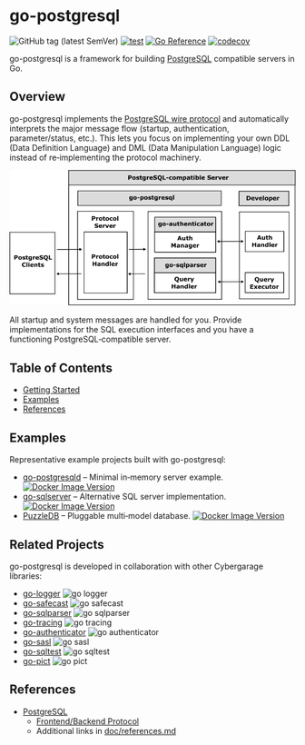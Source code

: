 # go-postgresql

![GitHub tag (latest SemVer)](https://img.shields.io/github/v/tag/cybergarage/go-postgresql)
[![test](https://github.com/cybergarage/go-postgresql/actions/workflows/make.yml/badge.svg)](https://github.com/cybergarage/go-postgresql/actions/workflows/make.yml)
[![Go Reference](https://pkg.go.dev/badge/github.com/cybergarage/go-postgresql.svg)](https://pkg.go.dev/github.com/cybergarage/go-postgresql) [![codecov](https://codecov.io/gh/cybergarage/go-postgresql/graph/badge.svg?token=IN4V9KDK69)](https://codecov.io/gh/cybergarage/go-postgresql)

go-postgresql is a framework for building [PostgreSQL](https://www.postgresql.org/) compatible servers in Go.

## Overview

go-postgresql implements the [PostgreSQL wire protocol](https://www.postgresql.org/docs/current/protocol.html) and automatically interprets the major message flow (startup, authentication, parameter/status, etc.). This lets you focus on implementing your own DDL (Data Definition Language) and DML (Data Manipulation Language) logic instead of re‑implementing the protocol machinery.

![](doc/img/framework.png)

All startup and system messages are handled for you. Provide implementations for the SQL execution interfaces and you have a functioning PostgreSQL‑compatible server.

## Table of Contents

- [Getting Started](doc/getting-started.md)
- [Examples](doc/examples.md)
- [References](doc/references.md)

## Examples

Representative example projects built with go-postgresql:

- [go-postgresqld](examples/go-postgresqld) – Minimal in‑memory server example. [![Docker Image Version](https://img.shields.io/docker/v/cybergarage/go-postgresqld)](https://hub.docker.com/repository/docker/cybergarage/go-postgresqld/)
- [go-sqlserver](https://github.com/cybergarage/go-sqlserver) – Alternative SQL server implementation. [![Docker Image Version](https://img.shields.io/docker/v/cybergarage/go-sqlserver)](https://hub.docker.com/repository/docker/cybergarage/go-sqlserver/)
- [PuzzleDB](https://github.com/cybergarage/puzzledb-go) – Pluggable multi‑model database. [![Docker Image Version](https://img.shields.io/docker/v/cybergarage/puzzledb)](https://hub.docker.com/repository/docker/cybergarage/puzzledb/)

## Related Projects

go-postgresql is developed in collaboration with other Cybergarage libraries:

- [go-logger](https://github.com/cybergarage/go-logger) ![go logger](https://img.shields.io/github/v/tag/cybergarage/go-logger)
- [go-safecast](https://github.com/cybergarage/go-safecast) ![go safecast](https://img.shields.io/github/v/tag/cybergarage/go-safecast)
- [go-sqlparser](https://github.com/cybergarage/go-sqlparser) ![go sqlparser](https://img.shields.io/github/v/tag/cybergarage/go-sqlparser)
- [go-tracing](https://github.com/cybergarage/go-tracing) ![go tracing](https://img.shields.io/github/v/tag/cybergarage/go-tracing)
- [go-authenticator](https://github.com/cybergarage/go-authenticator) ![go authenticator](https://img.shields.io/github/v/tag/cybergarage/go-authenticator)
- [go-sasl](https://github.com/cybergarage/go-sasl) ![go sasl](https://img.shields.io/github/v/tag/cybergarage/go-sasl)
- [go-sqltest](https://github.com/cybergarage/go-sqltest) ![go sqltest](https://img.shields.io/github/v/tag/cybergarage/go-sqltest)
- [go-pict](https://github.com/cybergarage/go-pict) ![go pict](https://img.shields.io/github/v/tag/cybergarage/go-pict)

## References

- [PostgreSQL](https://www.postgresql.org/)
  - [Frontend/Backend Protocol](https://www.postgresql.org/docs/current/protocol.html)
  - Additional links in [doc/references.md](doc/references.md)
